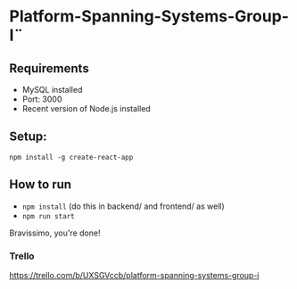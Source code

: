 # Platform-Spanning-Systems-Group-I¨

## Requirements
- MySQL installed
- Port: 3000
- Recent version of Node.js installed

## Setup: 
```
npm install -g create-react-app
```

## How to run
- `npm install` (do this in backend/ and frontend/ as well)
- `npm run start`

Bravissimo, you're done!

### Trello
https://trello.com/b/UXSGVccb/platform-spanning-systems-group-i
